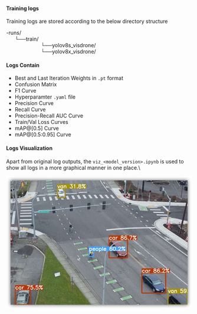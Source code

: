 

#### Training logs

Training logs are stored according to the below directory structure

-runs/\
&nbsp;&nbsp;&nbsp;&nbsp;&nbsp;&nbsp;└──train/\
&nbsp;&nbsp;&nbsp;&nbsp;&nbsp;&nbsp;&nbsp;&nbsp;&nbsp;&nbsp;&nbsp;&nbsp;&nbsp;&nbsp;&nbsp;&nbsp;&nbsp;&nbsp;&nbsp;&nbsp;&nbsp;&nbsp;&nbsp;&nbsp;└──yolov8s_visdrone/\
&nbsp;&nbsp;&nbsp;&nbsp;&nbsp;&nbsp;&nbsp;&nbsp;&nbsp;&nbsp;&nbsp;&nbsp;&nbsp;&nbsp;&nbsp;&nbsp;&nbsp;&nbsp;&nbsp;&nbsp;&nbsp;&nbsp;&nbsp;&nbsp;└──yolov8x_visdrone/


#### Logs Contain

  - Best and Last Iteration Weights in `.pt` format
  - Confusion Matrix
  - F1 Curve
  - Hyperparamter `.yaml` file
  - Precision Curve
  - Recall Curve
  - Precision-Recall AUC Curve
  - Train/Val Loss Curves
  - mAP@[0.5] Curve
  - mAP@[0.5:0.95] Curve

#### Logs Visualization

Apart from original log outputs, the `viz_<model_version>.ipynb` is used to show all logs in a more graphical manner in one place.\



![Predicted Image](/images/Det2.png)



